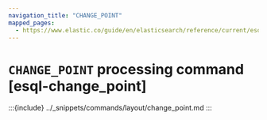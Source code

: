 ```yaml
---
navigation_title: "CHANGE_POINT"
mapped_pages:
  - https://www.elastic.co/guide/en/elasticsearch/reference/current/esql-commands.html#esql-change_point
---
```


# `CHANGE_POINT` processing command [esql-change_point]

:::{include} ../_snippets/commands/layout/change_point.md
:::
